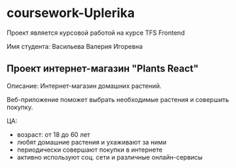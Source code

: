 # coursework-Uplerika
Проект является курсовой работой на курсе TFS Frontend

Имя студента: Васильева Валерия Игоревна

## Проект интернет-магазин "Plants React"
Описание: Интернет-магазин домашних растений. 

Веб-приложение поможет выбрать необходимые растения и совершить покупку.

ЦА:
- возраст: от 18 до 60 лет
- любят домашние растения и ухаживают за ними
- периодически совершают покупки в интернете
- активно используют соц. сети и различные онлайн-сервисы
